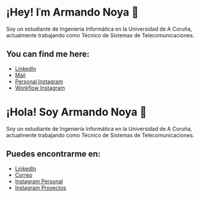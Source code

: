 # ¡Hey! Iʿm Armando Noya 👋 

Soy un estudiante de Ingeniería Informática en la Universidad de A Coruña, actualmente trabajando como Técnico de Sistemas de Telecomunicaciones.

## You can find me here:

- [LinkedIn](https://www.linkedin.com/in/armando-noya-651334185/)
- [Mail](https://mail.google.com/mail/u/0/#inbox?compose=CllgCJfrsqqRWdMjsrqqJdSzLfqLPJzXgcFWMbgpLFTlbSgPfbWcJMrccGJmvLLSshFbqcbhzsq)
- [Personal Instagram](https://www.instagram.com/anoya97/)
- [Workflow Instagram](https://www.instagram.com/anoya97/)



# ¡Hola! Soy Armando Noya 👋 

Soy un estudiante de Ingeniería Informática en la Universidad de A Coruña, actualmente trabajando como Técnico de Sistemas de Telecomunicaciones.

## Puedes encontrarme en:

- [LinkedIn](https://www.linkedin.com/in/armando-noya-651334185/)
- [Correo](https://mail.google.com/mail/u/0/#inbox?compose=CllgCJfrsqqRWdMjsrqqJdSzLfqLPJzXgcFWMbgpLFTlbSgPfbWcJMrccGJmvLLSshFbqcbhzsq)
- [Instagram Personal](https://www.instagram.com/anoya97/)
- [Instagram Proyectos](https://www.instagram.com/anoya97/)

